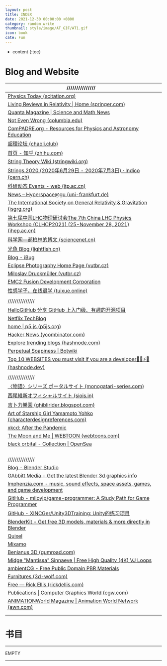 ```yaml
---
layout: post
title: INDEX
date: 2021-12-30 00:00:00 +0800
category: random write
thumbnail: style/image/AT_GIF/AT1.gif
icon: book
cate: Fun
---
```


* content
{:toc}


# Blog and Website

| ///////////////                                              |      |
| ------------------------------------------------------------ | ---- |
| [Physics Today   (scitation.org)](https://physicstoday.scitation.org/journal/pto) |      |
| [Living   Reviews in Relativity \| Home (springer.com)](https://www.springer.com/journal/41114) |      |
| [Quanta   Magazine \| Science and Math News](https://www.quantamagazine.org/) |      |
| [Not Even Wrong   (columbia.edu)](http://www.math.columbia.edu/~woit/wordpress/) |      |
| [ComPADRE.org   - Resources for Physics and Astronomy Education](https://www.compadre.org/) |      |
| [超理论坛   (chaoli.club)](https://chaoli.club/index.php/)   |      |
| [首页   - 知乎   (zhihu.com)](https://www.zhihu.com/)        |      |
| [String Theory Wiki   (stringwiki.org)](https://www.stringwiki.org/wiki/String_Theory_Wiki) |      |
| [Strings 2020 (2020年6月29日   - 2020年7月3日)   ·   Indico (cern.ch)](https://indico.cern.ch/event/929434/timetable/) |      |
| [科研动态   Events - web (itp.ac.cn)](http://gc.itp.ac.cn/events) |      |
| [News –   Hyperspace@gu (uni-frankfurt.de)](https://hyperspace.uni-frankfurt.de/category/News/) |      |
| [The   International Society on General Relativity & Gravitation (isgrg.org)](http://www.isgrg.org/index.php) |      |
| [第七届中国LHC物理研讨会The   7th China LHC Physics Workshop (CLHCP2021) (25-November 28, 2021)   (ihep.ac.cn)](https://indico.ihep.ac.cn/event/14560/speakers) |      |
| [科学网—郝柏林的博文   (sciencenet.cn)](https://blog.sciencenet.cn/home.php?mod=space&uid=1248&do=blog&view=me&from=space&page=1) |      |
| [光魚   Blog (lightfish.cn)](https://lightfish.cn/page/3/)   |      |
| [Blog - iBug](https://ibug.io/blog/)                         |      |
| [Eclipse   Photography Home Page (vutbr.cz)](http://www.zam.fme.vutbr.cz/~druck/Eclipse/Index.htm?continueFlag=bbd53024becd8c52c565e8b1e5257e30) |      |
| [Miloslav Druckmüller   (vutbr.cz)](http://www.zam.fme.vutbr.cz/~druck/Index.htm) |      |
| [EMC2 Fusion   Development Corporation](http://emc2fusion.org/) |      |
| [性感学子，在线退学   (tuixue.online)](https://tuixue.online/) |      |
|                                                              |      |
| ///////////////                                              |      |
| [HelloGitHub   分享   GitHub 上入门级、有趣的开源项目](https://www.hellogithub.com/) |      |
| [Netflix   TechBlog](https://netflixtechblog.com/)           |      |
| [home \| p5.js   (p5js.org)](https://p5js.org/)              |      |
| [Hacker   News (ycombinator.com)](https://news.ycombinator.com/news) |      |
| [Explore   trending blogs (hashnode.com)](https://hashnode.com/explore) |      |
| [Perpetual Soapiness \|   Botwiki](https://botwiki.org/bot/perpetual-soapiness/) |      |
| [Top   10 WEBSITES you must visit if you are a developer👨‍💻⚡😎 (hashnode.dev)](https://yashw.hashnode.dev/top-10-websites-you-must-visit-if-you-are-a-developer) |      |
|                                                              |      |
| ///////////////                                              |      |
| [〈物語〉シリーズ ポータルサイト (monogatari-series.com)](https://www.monogatari-series.com/?top) |      |
| [西尾維新オフィシャルサイト   (siois.in)](http://ni.siois.in/) |      |
| [吉卜力樂園   (ghiblirider.blogspot.com)](http://ghiblirider.blogspot.com/) |      |
| [Art   of Starship Girl Yamamoto Yohko (characterdesignreferences.com)](https://characterdesignreferences.com/art-of-animation-10/art-of-starship-girl-yamamoto-yohko) |      |
| [xkcd: After the   Pandemic](https://xkcd.com/)              |      |
| [The   Moon and Me \| WEBTOON (webtoons.com)](https://www.webtoons.com/en/challenge/the-moon-and-me/list?title_no=726811&webtoon-platform-redirect=true) |      |
| [black orbital - Collection   \| OpenSea](https://opensea.io/collection/blackorbital) |      |
|                                                              |      |
|                                                              |      |
|                                                              |      |
|                                                              |      |
| ///////////////                                              |      |
| [Blog   - Blender Studio](https://studio.blender.org/blog/)  |      |
| [GAbbitt Media   - Get the latest Blender 3d graphics info](https://www.gabbitt.co.uk/) |      |
| [Imphenzia.com   - music, sound effects, space assets, games, and game development](https://www.imphenzia.com/index) |      |
| [GitHub -   miloyip/game-programmer: A Study Path for Game Programmer](https://github.com/miloyip/game-programmer) |      |
| [GitHub -   XINCGer/Unity3DTraining: Unity的练习项目](https://github.com/XINCGer/Unity3DTraining) |      |
| [BlenderKit   - Get free 3D models, materials & more directly in Blender](https://www.blenderkit.com/) |      |
| [Quixel](https://quixel.com/)                                |      |
| [Mixamo](https://www.mixamo.com/#/?page=1&type=Character)    |      |
| [Benianus   3D (gumroad.com)](https://benianus3d.gumroad.com/?recommended_by=library&sort=newest) |      |
| [Midge   "Mantissa" Sinnaeve \| Free High Quality (4K) VJ Loops](https://mantissa.xyz/pages/vj.html) |      |
| [ambientCG -   Free Public Domain PBR Materials](https://ambientcg.com/) |      |
| [Furnitures   (3d-wolf.com)](https://3d-wolf.com/products/models/furniture/) |      |
| [Free   —   Rick Ellis (rickdellis.com)](http://www.rickdellis.com/downloads-1) |      |
| [Publications \| Computer   Graphics World (cgw.com)](https://www.cgw.com/Publications.aspx?pageid=1) |      |
| [ANIMATIONWorld   Magazine \| Animation World Network (awn.com)](https://www.awn.com/animationworld) |      |
|                                                              |      |
|                                                              |      |





# 书目

------

EMPTY

------








